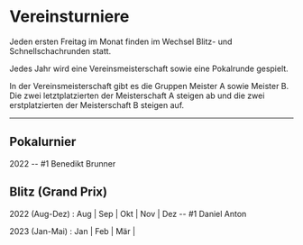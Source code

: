 # Vereinsturniere

Jeden ersten Freitag im Monat finden im Wechsel Blitz- und Schnellschachrunden statt.

Jedes Jahr wird eine Vereinsmeisterschaft sowie eine Pokalrunde gespielt.

In der Vereinsmeisterschaft gibt es die Gruppen Meister A sowie Meister B. Die zwei letztplatzierten der Meisterschaft A steigen ab und die zwei erstplatzierten der Meisterschaft B steigen auf.

---

## Pokalurnier

2022 -- #1 Benedikt Brunner

## Blitz (Grand Prix)

2022 (Aug-Dez) : Aug | Sep | Okt | Nov | Dez  -- #1 Daniel Anton

2023 (Jan-Mai) : Jan | Feb | Mär |
